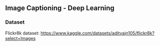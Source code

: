 ## Image Captioning - Deep Learning
### Dataset
Flickr8k dataset: https://www.kaggle.com/datasets/adityajn105/flickr8k?select=Images
